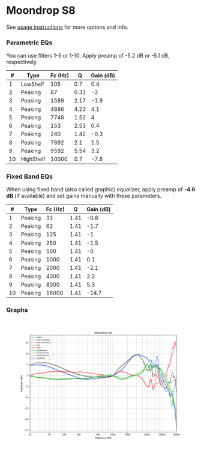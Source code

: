 # Moondrop S8
See [usage instructions](https://github.com/jaakkopasanen/AutoEq#usage) for more options and info.

### Parametric EQs
You can use filters 1-5 or 1-10. Apply preamp of -5.2 dB or -5.1 dB, respectively.

|   # | Type      |   Fc (Hz) |    Q |   Gain (dB) |
|-----|-----------|-----------|------|-------------|
|   1 | LowShelf  |       105 | 0.7  |         0.4 |
|   2 | Peaking   |        87 | 0.31 |        -2   |
|   3 | Peaking   |      1589 | 2.17 |        -1.9 |
|   4 | Peaking   |      4886 | 4.23 |         4.1 |
|   5 | Peaking   |      7748 | 1.52 |         4   |
|   6 | Peaking   |       153 | 2.53 |         0.4 |
|   7 | Peaking   |       240 | 1.42 |        -0.3 |
|   8 | Peaking   |      7892 | 2.1  |         1.5 |
|   9 | Peaking   |      9592 | 5.54 |         3.2 |
|  10 | HighShelf |     10000 | 0.7  |        -7.6 |

### Fixed Band EQs
When using fixed band (also called graphic) equalizer, apply preamp of **-4.6 dB** (if available) and set gains manually with these parameters.

|   # | Type    |   Fc (Hz) |    Q |   Gain (dB) |
|-----|---------|-----------|------|-------------|
|   1 | Peaking |        31 | 1.41 |        -0.6 |
|   2 | Peaking |        62 | 1.41 |        -1.7 |
|   3 | Peaking |       125 | 1.41 |        -1   |
|   4 | Peaking |       250 | 1.41 |        -1.5 |
|   5 | Peaking |       500 | 1.41 |        -0   |
|   6 | Peaking |      1000 | 1.41 |         0.1 |
|   7 | Peaking |      2000 | 1.41 |        -2.1 |
|   8 | Peaking |      4000 | 1.41 |         2.2 |
|   9 | Peaking |      8000 | 1.41 |         5.3 |
|  10 | Peaking |     16000 | 1.41 |       -14.7 |

### Graphs
![](./Moondrop%20S8.png)
